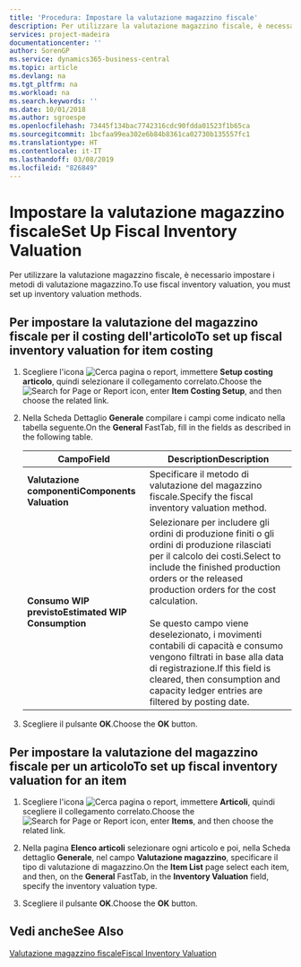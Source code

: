```yaml
---
title: 'Procedura: Impostare la valutazione magazzino fiscale'
description: Per utilizzare la valutazione magazzino fiscale, è necessario impostare i metodi di valutazione magazzino.
services: project-madeira
documentationcenter: ''
author: SorenGP
ms.service: dynamics365-business-central
ms.topic: article
ms.devlang: na
ms.tgt_pltfrm: na
ms.workload: na
ms.search.keywords: ''
ms.date: 10/01/2018
ms.author: sgroespe
ms.openlocfilehash: 73445f134bac7742316cdc90fdda01523f1b65ca
ms.sourcegitcommit: 1bcfaa99ea302e6b84b8361ca02730b135557fc1
ms.translationtype: HT
ms.contentlocale: it-IT
ms.lasthandoff: 03/08/2019
ms.locfileid: "826849"
---
```

# <a name="set-up-fiscal-inventory-valuation"></a><span data-ttu-id="63bc9-103">Impostare la valutazione magazzino fiscale</span><span class="sxs-lookup"><span data-stu-id="63bc9-103">Set Up Fiscal Inventory Valuation</span></span>
<span data-ttu-id="63bc9-104">Per utilizzare la valutazione magazzino fiscale, è necessario impostare i metodi di valutazione magazzino.</span><span class="sxs-lookup"><span data-stu-id="63bc9-104">To use fiscal inventory valuation, you must set up inventory valuation methods.</span></span>  

## <a name="to-set-up-fiscal-inventory-valuation-for-item-costing"></a><span data-ttu-id="63bc9-105">Per impostare la valutazione del magazzino fiscale per il costing dell'articolo</span><span class="sxs-lookup"><span data-stu-id="63bc9-105">To set up fiscal inventory valuation for item costing</span></span>  

1.  <span data-ttu-id="63bc9-106">Scegliere l'icona ![Cerca pagina o report](../../media/ui-search/search_small.png "Cerca pagina o report"), immettere **Setup costing articolo**, quindi selezionare il collegamento correlato.</span><span class="sxs-lookup"><span data-stu-id="63bc9-106">Choose the ![Search for Page or Report](../../media/ui-search/search_small.png "Search for Page or Report icon") icon, enter **Item Costing Setup**, and then choose the related link.</span></span>  
2.  <span data-ttu-id="63bc9-107">Nella Scheda Dettaglio **Generale** compilare i campi come indicato nella tabella seguente.</span><span class="sxs-lookup"><span data-stu-id="63bc9-107">On the **General** FastTab, fill in the fields as described in the following table.</span></span>  

    |<span data-ttu-id="63bc9-108">Campo</span><span class="sxs-lookup"><span data-stu-id="63bc9-108">Field</span></span>|<span data-ttu-id="63bc9-109">Description</span><span class="sxs-lookup"><span data-stu-id="63bc9-109">Description</span></span>|  
    |---------------------------------|---------------------------------------|  
    |<span data-ttu-id="63bc9-110">**Valutazione componenti**</span><span class="sxs-lookup"><span data-stu-id="63bc9-110">**Components Valuation**</span></span>|<span data-ttu-id="63bc9-111">Specificare il metodo di valutazione del magazzino fiscale.</span><span class="sxs-lookup"><span data-stu-id="63bc9-111">Specify the fiscal inventory valuation method.</span></span>|  
    |<span data-ttu-id="63bc9-112">**Consumo WIP previsto**</span><span class="sxs-lookup"><span data-stu-id="63bc9-112">**Estimated WIP Consumption**</span></span>|<span data-ttu-id="63bc9-113">Selezionare per includere gli ordini di produzione finiti o gli ordini di produzione rilasciati per il calcolo dei costi.</span><span class="sxs-lookup"><span data-stu-id="63bc9-113">Select to include the finished production orders or the released production orders for the cost calculation.</span></span><br /><br /> <span data-ttu-id="63bc9-114">Se questo campo viene deselezionato, i movimenti contabili di capacità e consumo vengono filtrati in base alla data di registrazione.</span><span class="sxs-lookup"><span data-stu-id="63bc9-114">If this field is cleared, then consumption and capacity ledger entries are filtered by posting date.</span></span>|  

3.  <span data-ttu-id="63bc9-115">Scegliere il pulsante **OK**.</span><span class="sxs-lookup"><span data-stu-id="63bc9-115">Choose the **OK** button.</span></span>  

## <a name="to-set-up-fiscal-inventory-valuation-for-an-item"></a><span data-ttu-id="63bc9-116">Per impostare la valutazione del magazzino fiscale per un articolo</span><span class="sxs-lookup"><span data-stu-id="63bc9-116">To set up fiscal inventory valuation for an item</span></span>  

1.  <span data-ttu-id="63bc9-117">Scegliere l'icona ![Cerca pagina o report](../../media/ui-search/search_small.png "Cerca pagina o report"), immettere **Articoli**, quindi scegliere il collegamento correlato.</span><span class="sxs-lookup"><span data-stu-id="63bc9-117">Choose the ![Search for Page or Report](../../media/ui-search/search_small.png "Search for Page or Report icon") icon, enter **Items**, and then choose the related link.</span></span>  
2.  <span data-ttu-id="63bc9-118">Nella pagina **Elenco articoli** selezionare ogni articolo e poi, nella Scheda dettaglio **Generale**, nel campo **Valutazione magazzino**, specificare il tipo di valutazione di magazzino.</span><span class="sxs-lookup"><span data-stu-id="63bc9-118">On the **Item List** page select each item, and then, on the **General** FastTab, in the **Inventory Valuation** field, specify the inventory valuation type.</span></span>  

3.  <span data-ttu-id="63bc9-119">Scegliere il pulsante **OK**.</span><span class="sxs-lookup"><span data-stu-id="63bc9-119">Choose the **OK** button.</span></span>  

## <a name="see-also"></a><span data-ttu-id="63bc9-120">Vedi anche</span><span class="sxs-lookup"><span data-stu-id="63bc9-120">See Also</span></span>  
 [<span data-ttu-id="63bc9-121">Valutazione magazzino fiscale</span><span class="sxs-lookup"><span data-stu-id="63bc9-121">Fiscal Inventory Valuation</span></span>](fiscal-inventory-valuation.md)   
